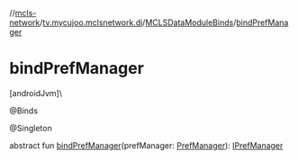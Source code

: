 //[mcls-network](../../../index.md)/[tv.mycujoo.mclsnetwork.di](../index.md)/[MCLSDataModuleBinds](index.md)/[bindPrefManager](bind-pref-manager.md)

# bindPrefManager

[androidJvm]\

@Binds

@Singleton

abstract fun [bindPrefManager](bind-pref-manager.md)(prefManager: [PrefManager](../../tv.mycujoo.mclsnetwork.manager/-pref-manager/index.md)): [IPrefManager](../../tv.mycujoo.mclsnetwork.manager/-i-pref-manager/index.md)
